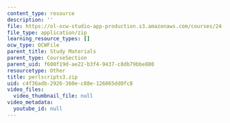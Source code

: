 ```yaml
---
content_type: resource
description: ''
file: https://ol-ocw-studio-app-production.s3.amazonaws.com/courses/24-964-topics-in-phonology-fall-2004/c4f36adb2926360ec88e126065dd0fc8_perlscripts3.zip
file_type: application/zip
learning_resource_types: []
ocw_type: OCWFile
parent_title: Study Materials
parent_type: CourseSection
parent_uid: f600f19d-ae22-b3f4-9437-c8db79bbe880
resourcetype: Other
title: perlscripts3.zip
uid: c4f36adb-2926-360e-c88e-126065dd0fc8
video_files:
  video_thumbnail_file: null
video_metadata:
  youtube_id: null
---
```

